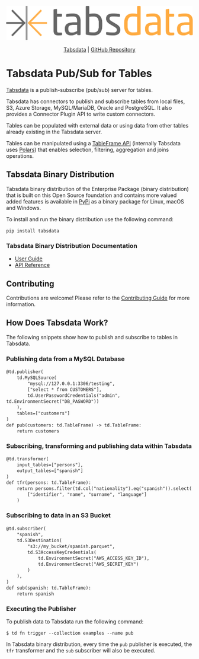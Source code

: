 <!--
Copyright 2025 Tabs Data Inc.
-->

![Tabsdata](assets/images/tabsdata.png)

<div align="center">
    <a href="https://tabsdata.com">Tabsdata</a> |
    <a href="https://github.com/tabsdata/tabsdata">GitHub Repository</a>
</div>

# Tabsdata Pub/Sub for Tables

[Tabsdata](https://tabsdata.com) is a publish-subscribe (pub/sub) server for tables.

Tabsdata has connectors to publish and subscribe tables from local files, S3, Azure Storage,
MySQL/MariaDB, Oracle and PostgreSQL. It also provides a Connector Plugin API to write custom
connectors.

Tables can be populated with external data or using data from other tables already existing
in the Tabsdata server.

Tables can be manipulated using a [TableFrame API](https://docs.tabsdata.com/latest/api_ref/index.html)
(internally Tabsdata uses [Polars](https://github.com/pola-rs/polars)) that enables selection,
filtering, aggregation and joins operations.

## Tabsdata Binary Distribution

Tabsdata binary distribution of the Enterprise Package (binary distribution) that is
built on this Open Source foundation and contains more valued added features is
available in [PyPi](https://pypi.org/project/tabsdata/) as a binary package for Linux,
macOS and Windows.

To install and run the binary distribution use the following command:

```
pip install tabsdata
```

### Tabsdata Binary Distribution Documentation

* [User Guide](https://docs.tabsdata.com/latest/guide/intro.html)
* [API Reference](https://docs.tabsdata.com/latest/api_ref/index.html)

## Contributing

Contributions are welcome! Please refer to the [Contributing Guide](assets/docs/CONTRIBUTING.md) for more information.

## How Does Tabsdata Work?

The following snippets show how to publish and subscribe to tables in Tabsdata.

### Publishing data from a MySQL Database

```
@td.publisher(
    td.MySQLSource(
        "mysql://127.0.0.1:3306/testing",
        ["select * from CUSTOMERS"],
        td.UserPasswordCredentials("admin", td.EnvironmentSecret("DB_PASWORD"))
    ),
    tables=["customers"]
)
def pub(customers: td.TableFrame) -> td.TableFrame:
    return customers
```

### Subscribing, transforming and publishing data within Tabsdata

```
@td.transformer(
    input_tables=["persons"],
    output_tables=["spanish"]
)
def tfr(persons: td.TableFrame):
    return persons.filter(td.col("nationality").eq("spanish")).select(
        ["identifier", "name", "surname", "language"]
    )
```

### Subscribing to data in an S3 Bucket

```
@td.subscriber(
    "spanish",
    td.S3Destination(
        "s3://my_bucket/spanish.parquet",
        td.S3AccessKeyCredentials(
            td.EnvironmentSecret("AWS_ACCESS_KEY_ID"),
            td.EnvironmentSecret("AWS_SECRET_KEY")
        )
    ),
)
def sub(spanish: td.TableFrame):
    return spanish
```

### Executing the Publisher

To publish data to Tabsdata run the following command:

```
$ td fn trigger --collection examples --name pub
```

In Tabsdata binary distribution, every time the `pub` publisher is executed, the `tfr` transformer
and the `sub` subscriber will also be executed.
